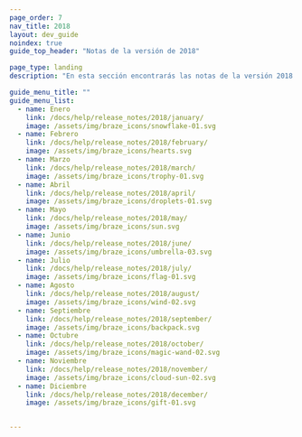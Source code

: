 ```yaml
---
page_order: 7
nav_title: 2018
layout: dev_guide
noindex: true
guide_top_header: "Notas de la versión de 2018"

page_type: landing
description: "En esta sección encontrarás las notas de la versión 2018."

guide_menu_title: ""
guide_menu_list:
  - name: Enero
    link: /docs/help/release_notes/2018/january/
    image: /assets/img/braze_icons/snowflake-01.svg
  - name: Febrero
    link: /docs/help/release_notes/2018/february/
    image: /assets/img/braze_icons/hearts.svg
  - name: Marzo
    link: /docs/help/release_notes/2018/march/
    image: /assets/img/braze_icons/trophy-01.svg
  - name: Abril
    link: /docs/help/release_notes/2018/april/
    image: /assets/img/braze_icons/droplets-01.svg
  - name: Mayo
    link: /docs/help/release_notes/2018/may/
    image: /assets/img/braze_icons/sun.svg
  - name: Junio
    link: /docs/help/release_notes/2018/june/
    image: /assets/img/braze_icons/umbrella-03.svg
  - name: Julio
    link: /docs/help/release_notes/2018/july/
    image: /assets/img/braze_icons/flag-01.svg
  - name: Agosto
    link: /docs/help/release_notes/2018/august/
    image: /assets/img/braze_icons/wind-02.svg
  - name: Septiembre
    link: /docs/help/release_notes/2018/september/
    image: /assets/img/braze_icons/backpack.svg
  - name: Octubre
    link: /docs/help/release_notes/2018/october/
    image: /assets/img/braze_icons/magic-wand-02.svg
  - name: Noviembre
    link: /docs/help/release_notes/2018/november/
    image: /assets/img/braze_icons/cloud-sun-02.svg
  - name: Diciembre
    link: /docs/help/release_notes/2018/december/
    image: /assets/img/braze_icons/gift-01.svg


---
```

